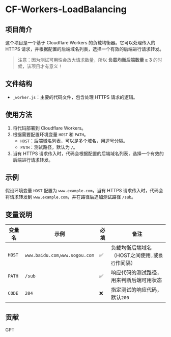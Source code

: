 # CF-Workers-LoadBalancing

## 项目简介

这个项目是一个基于 Cloudflare Workers 的负载均衡器。它可以处理传入的 HTTPS 请求，并根据配置的后端域名列表，选择一个有效的后端进行请求转发。

>注意：因为测试可用性会放大请求数量，所以 **负载均衡后端数量 ≥ 3** 的时候，该项目才有意义！

## 文件结构

- `_worker.js`：主要的代码文件，包含处理 HTTPS 请求的逻辑。

## 使用方法

1. 将代码部署到 Cloudflare Workers。
2. 根据需要配置环境变量 `HOST` 和 `PATH`。
   - `HOST`：后端域名列表，可以是多个域名，用逗号分隔。
   - `PATH`：测试路径，默认为 `/`。
3. 当有 HTTPS 请求传入时，代码会根据配置的后端域名列表，选择一个有效的后端进行请求转发。

## 示例

假设环境变量 `HOST` 配置为 `www.example.com`，当有 HTTPS 请求传入时，代码会将请求转发到 `www.example.com`，并在路径后追加测试路径 `/sub`。

## 变量说明
| 变量名 | 示例 | 必填 | 备注 |
|--------|---------|-|-----|
| `HOST` | `www.baidu.com`,`www.sogou.com` |✅| 负载均衡后端域名（HOST之间使用`,`或`换行`作间隔） |
| `PATH` | `/sub` |✅| 响应代码的测试路径，用来判断后端可用状态 |
| `CODE` | `204` |❌| 指定测试的响应代码，默认`200` |

## 贡献
GPT